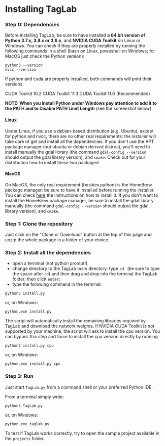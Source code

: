 # Installing TagLab

### Step 0: Dependencies
Before installing TagLab, be sure to have installed __a 64 bit version of Python 3.7.x, 3.8.x or 3.9.x__, and __NVIDIA CUDA Toolkit__ on Linux or Windows. You can check if they are properly installed by running the following commands in a shell (bash on Linux, poweshell on Windows; for MacOS just check the Python version):

```
python3 --version
nvcc --version
```
If python and cuda are properly installed, both commands will print their versions.

CUDA Toolkit 10.2
CUDA Toolkit 11.3 
CUDA Toolkit 11.6 (Recommended)

__NOTE: When you install Python under Windows pay attention to add it to the PATH and to Disable PATH Limit Length__ (see the screenshot below)

#### Linux

Under Linux, if you use a debian-based distribution (e.g. Ubuntu), except for python and nvcc, there are no other real requirements: the installer will take care of get and install all the dependencies. If you don't use the APT package manager (not ubuntu or debian derived distros), you'll need to install manually the gdal library (the command `gdal-config --version` should output the gdal library version), and `cmake`. Check out for your distribution how to install these two packages!

#### MacOS

On MacOS, the only real requirement (besides python) is the HomeBrew package manager: be sure to have it installed before running the installer. You can check [here](https://brew.sh/) the instructions on how to install it. If you don't want to install the HomeBrew package manager, be sure to install the gdal library manually (the command `gdal-config --version` should output the gdal library version), and `cmake`.

### Step 1: Clone the repository
Just click on the "Clone or Download" button at the top of this page and unzip the whole package in a folder of your choice.

### Step 2: Install all the dependencies

- open a terminal (not python prompt!);
- change directory to the TagLab main directory: type `cd ` (be sure to type the space after `cd`) and then drag and drop into the terminal the TagLab folder; then click `enter`;
- type the following command in the terminal:

```
python3 install.py
```
or, on Windows:

```
python.exe install.py
```

The script will automatically install the remaining libraries required by TagLab and download the network weights.
If NVIDIA CUDA Toolkit is not supported by your machine, the script will ask to install the cpu version.
You can bypass this step and force to install the cpu version directly by running
```
python3 install.py cpu
```
or, on Windows:

```
python.exe install.py cpu
```

### Step 3: Run
Just start `TagLab.py` from a command shell or your preferred Python IDE.

From a terminal simply write:

```
python3 TagLab.py
```
or, on Windows:

```
python.exe taglab.py
```

To test if TagLab works correctly, try to open the sample project available in the `projects` folder.